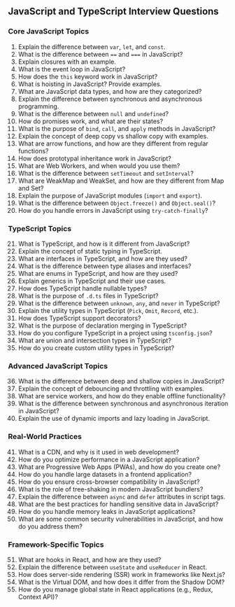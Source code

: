 ## JavaScript and TypeScript Interview Questions

### Core JavaScript Topics
1. Explain the difference between `var`, `let`, and `const`.
2. What is the difference between `==` and `===` in JavaScript?
3. Explain closures with an example.
4. What is the event loop in JavaScript?
5. How does the `this` keyword work in JavaScript?
6. What is hoisting in JavaScript? Provide examples.
7. What are JavaScript data types, and how are they categorized?
8. Explain the difference between synchronous and asynchronous programming.
9. What is the difference between `null` and `undefined`?
10. How do promises work, and what are their states?
11. What is the purpose of `bind`, `call`, and `apply` methods in JavaScript?
12. Explain the concept of deep copy vs shallow copy with examples.
13. What are arrow functions, and how are they different from regular functions?
14. How does prototypal inheritance work in JavaScript?
15. What are Web Workers, and when would you use them?
16. What is the difference between `setTimeout` and `setInterval`?
17. What are WeakMap and WeakSet, and how are they different from Map and Set?
18. Explain the purpose of JavaScript modules (`import` and `export`).
19. What is the difference between `Object.freeze()` and `Object.seal()`?
20. How do you handle errors in JavaScript using `try-catch-finally`?

### TypeScript Topics
21. What is TypeScript, and how is it different from JavaScript?
22. Explain the concept of static typing in TypeScript.
23. What are interfaces in TypeScript, and how are they used?
24. What is the difference between type aliases and interfaces?
25. What are enums in TypeScript, and how are they used?
26. Explain generics in TypeScript and their use cases.
27. How does TypeScript handle nullable types?
28. What is the purpose of `.d.ts` files in TypeScript?
29. What is the difference between `unknown`, `any`, and `never` in TypeScript?
30. Explain the utility types in TypeScript (`Pick`, `Omit`, `Record`, etc.).
31. How does TypeScript support decorators?
32. What is the purpose of declaration merging in TypeScript?
33. How do you configure TypeScript in a project using `tsconfig.json`?
34. What are union and intersection types in TypeScript?
35. How do you create custom utility types in TypeScript?

### Advanced JavaScript Topics
36. What is the difference between deep and shallow copies in JavaScript?
37. Explain the concept of debouncing and throttling with examples.
38. What are service workers, and how do they enable offline functionality?
39. What is the difference between synchronous and asynchronous iteration in JavaScript?
40. Explain the use of dynamic imports and lazy loading in JavaScript.

### Real-World Practices
41. What is a CDN, and why is it used in web development?
42. How do you optimize performance in a JavaScript application?
43. What are Progressive Web Apps (PWAs), and how do you create one?
44. How do you handle large datasets in a frontend application?
45. How do you ensure cross-browser compatibility in JavaScript?
46. What is the role of tree-shaking in modern JavaScript bundlers?
47. Explain the difference between `async` and `defer` attributes in script tags.
48. What are the best practices for handling sensitive data in JavaScript?
49. How do you handle memory leaks in JavaScript applications?
50. What are some common security vulnerabilities in JavaScript, and how do you address them?

### Framework-Specific Topics
51. What are hooks in React, and how are they used?
52. Explain the difference between `useState` and `useReducer` in React.
53. How does server-side rendering (SSR) work in frameworks like Next.js?
54. What is the Virtual DOM, and how does it differ from the Shadow DOM?
55. How do you manage global state in React applications (e.g., Redux, Context API)?


